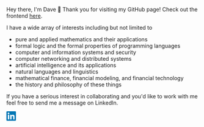 Hey there, I'm Dave 👋 Thank you for visiting my GitHub page! Check out the frontend <a href="https://davefriedman01.github.io">here</a>.

I have a wide array of interests including but not limited to
* pure and applied mathematics and their applications
* formal logic and the formal properties of programming languages
* computer and information systems and security
* computer networking and distributed systems
* artificial intelligence and its applications
* natural languages and linguistics
* mathematical finance, financial modeling, and financial technology
* the history and philosophy of these things

If you have a serious interest in collaborating and you'd like to work with me feel free to send me a message on LinkedIn.

<a href="https://www.linkedin.com/in/heracliteanflux/">
  <img alt="Dave Friedman | LinkedIn" width="25px" src="assets/linkedin.svg"/>
</a>
